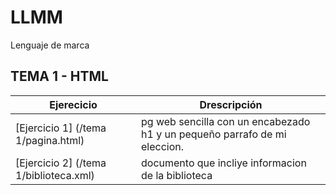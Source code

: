 # LLMM
Lenguaje de marca
## TEMA 1 - HTML
Ejerecicio | Drescripción
-----------|--------------
[Ejercicio 1] (/tema 1/pagina.html)| pg web sencilla con un encabezado h1 y un pequeño parrafo de mi eleccion. 
[Ejercicio 2] (/tema 1/biblioteca.xml)| documento que incliye informacion de la biblioteca
